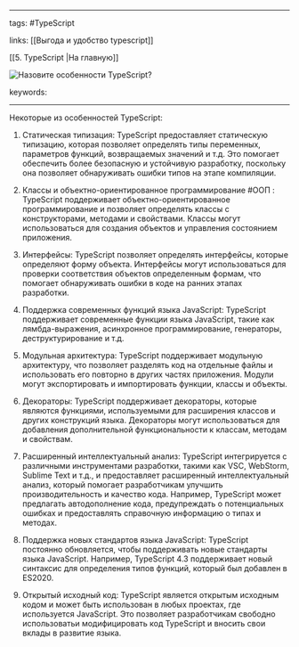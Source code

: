 ____

tags: #TypeScript 

links: [[Выгода и удобство typescript]]

[[5. TypeScript |На главную]]

![Назовите особенности TypeScript?](https://youtu.be/R76_xPjzUd8?t=796)

keywords:

_____

Некоторые из особенностей TypeScript:
1.  Статическая типизация: 
	TypeScript предоставляет статическую типизацию, которая позволяет определять типы переменных, параметров функций, возвращаемых значений и т.д. Это помогает обеспечить более безопасную и устойчивую разработку, поскольку она позволяет обнаруживать ошибки типов на этапе компиляции.


2.  Классы и объектно-ориентированное программирование #ООП : 
	TypeScript поддерживает объектно-ориентированное программирование и позволяет определять классы с конструкторами, методами и свойствами. 
	Классы могут использоваться для создания объектов и управления состоянием приложения.


3.  Интерфейсы: 
	TypeScript позволяет определять интерфейсы, которые определяют форму объекта. Интерфейсы могут использоваться для проверки соответствия объектов определенным формам, что помогает обнаруживать ошибки в коде на ранних этапах разработки.


4.  Поддержка современных функций языка JavaScript: 
	TypeScript поддерживает современные функции языка JavaScript, такие как лямбда-выражения, асинхронное программирование, генераторы, деструктурирование и т.д.


5.  Модульная архитектура: 
	TypeScript поддерживает модульную архитектуру, что позволяет разделять код на отдельные файлы и использовать его повторно в других частях приложения. Модули могут экспортировать и импортировать функции, классы и объекты.


6.  Декораторы: 
	TypeScript поддерживает декораторы, которые являются функциями, используемыми для расширения классов и других конструкций языка. 
	Декораторы могут использоваться для добавления дополнительной функциональности к классам, методам и свойствам.


7.  Расширенный интеллектуальный анализ: 
	TypeScript интегрируется с различными инструментами разработки, такими как VSC, WebStorm, Sublime Text и т.д., и предоставляет расширенный интеллектуальный анализ, который помогает разработчикам улучшить производительность и качество кода. Например, TypeScript может предлагать автодополнение кода, предупреждать о потенциальных ошибках и предоставлять справочную информацию о типах и методах.


8.  Поддержка новых стандартов языка JavaScript:
	TypeScript постоянно обновляется, чтобы поддерживать новые стандарты языка JavaScript. Например, TypeScript 4.3 поддерживает новый синтаксис для определения типов функций, который был добавлен в ES2020.


9.  Открытый исходный код: 
	TypeScript является открытым исходным кодом и может быть использован в любых проектах, где используется JavaScript. Это позволяет разработчикам свободно использоватьи модифицировать код TypeScript и вносить свои вклады в развитие языка.